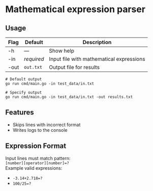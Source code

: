 # Mathematical expression parser

## Usage

| Flag    | Default    | Description                                      |
|---------|------------|--------------------------------------------------|
| -h      | —          | Show help                                        |
| -in     | *required* | Input file with mathematical expressions         |
| -out    | `out.txt`  | Output file for results                          |

```console
# Default output
go run cmd/main.go -in test_data/in.txt

# Specify output
go run cmd/main.go -in test_data/in.txt -out results.txt
```

## Features

- Skips lines with incorrect format
- Writes logs to the console

## Expression Format

Input lines must match pattern:  
`[number][operator][number]=?`  
Example valid expressions:  

- `-3.14+2.718=?`  
- `100/25=?`
